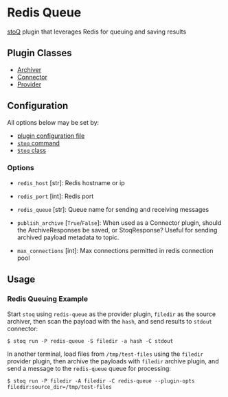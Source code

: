# Redis Queue

[stoQ](https://stoq-framework.readthedocs.io/en/latest/index.html) plugin that leverages Redis for queuing and saving results

## Plugin Classes

- [Archiver](https://stoq-framework.readthedocs.io/en/latest/dev/archivers.html)
- [Connector](https://stoq-framework.readthedocs.io/en/latest/dev/connectors.html)
- [Provider](https://stoq-framework.readthedocs.io/en/latest/dev/providers.html)

## Configuration

All options below may be set by:

- [plugin configuration file](https://stoq-framework.readthedocs.io/en/latest/dev/plugin_overview.html#configuration)
- [`stoq` command](https://stoq-framework.readthedocs.io/en/latest/gettingstarted.html#plugin-options)
- [`Stoq` class](https://stoq-framework.readthedocs.io/en/latest/dev/core.html?highlight=plugin_opts#using-providers)

### Options

- `redis_host` [str]: Redis hostname or ip

- `redis_port` [int]: Redis port

- `redis_queue` [str]: Queue name for sending and receiving messages

- `publish_archive` [`True`/`False`]: When used as a Connector plugin, should the ArchiveResponses be saved, or StoqResponse? Useful for sending archived payload metadata to topic.

- `max_connections` [int]: Max connections permitted in redis connection pool

## Usage

### Redis Queuing Example

Start `stoq` using `redis-queue` as the provider plugin, `filedir` as the source archiver, then scan the payload with the `hash`, and send results to `stdout` connector:

    $ stoq run -P redis-queue -S filedir -a hash -C stdout

In another terminal, load files from `/tmp/test-files` using the `filedir` provider plugin, then archive the payloads with `filedir` archive plugin, and send a message to the `redis-queue` queue for processing:

    $ stoq run -P filedir -A filedir -C redis-queue --plugin-opts filedir:source_dir=/tmp/test-files
